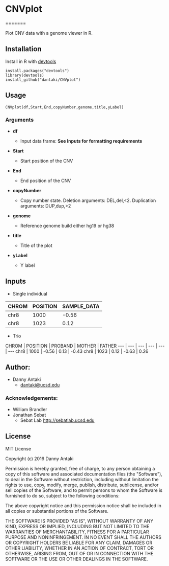 # CNVplot
=======

Plot CNV data with a genome viewer in R.

## Installation

Install in R with [devtools](https://github.com/hadley/devtools)

```
install.packages("devtools")
library(devtools)
install_github("dantaki/CNVplot")
```

## Usage

```
CNVplot(df,Start,End,copyNumber,genome,title,yLabel)
```
### Arguments
  
  * **df**
	* Input data frame: **See Inputs for formatting requirements**

  * **Start**    
	* Start position of the CNV
  * **End**    
	* End position of the CNV
  * **copyNumber**
	* Copy number state. Deletion arguments: DEL,del,<2. Duplication arguments: DUP,dup,>2
  * **genome**
	* Reference genome build either hg19 or hg38
  * **title**
	* Title of the plot
  * **yLabel**
	* Y label

## Inputs

* Single individual

CHROM | POSITION | SAMPLE_DATA
--- | --- | --- 
chr8 | 1000 | -0.56
chr8 | 1023 | 0.12

* Trio

CHROM | POSITION | PROBAND | MOTHER | FATHER
--- | --- | --- | --- | --- | ---
chr8 | 1000 | -0.56 | 0.13 | -0.43 
chr8 | 1023 | 0.12 | -0.63 | 0.26

## Author:

* Danny Antaki
  * dantaki@ucsd.edu

### Acknowledgements:

* William Brandler
* Jonathan Sebat
   * Sebat Lab http://sebatlab.ucsd.edu

## License 
MIT License

Copyright (c) 2016 Danny Antaki

Permission is hereby granted, free of charge, to any person obtaining a copy
of this software and associated documentation files (the "Software"), to deal
in the Software without restriction, including without limitation the rights
to use, copy, modify, merge, publish, distribute, sublicense, and/or sell
copies of the Software, and to permit persons to whom the Software is
furnished to do so, subject to the following conditions:

The above copyright notice and this permission notice shall be included in all
copies or substantial portions of the Software.

THE SOFTWARE IS PROVIDED "AS IS", WITHOUT WARRANTY OF ANY KIND, EXPRESS OR
IMPLIED, INCLUDING BUT NOT LIMITED TO THE WARRANTIES OF MERCHANTABILITY,
FITNESS FOR A PARTICULAR PURPOSE AND NONINFRINGEMENT. IN NO EVENT SHALL THE
AUTHORS OR COPYRIGHT HOLDERS BE LIABLE FOR ANY CLAIM, DAMAGES OR OTHER
LIABILITY, WHETHER IN AN ACTION OF CONTRACT, TORT OR OTHERWISE, ARISING FROM,
OUT OF OR IN CONNECTION WITH THE SOFTWARE OR THE USE OR OTHER DEALINGS IN THE
SOFTWARE.
